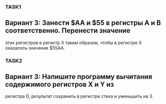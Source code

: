 
### TASK1
## Вариант 3: Занести $АА и $55 в регистры А и В соответственно. Перенести значение
этих регистров в регистр X таким образом, чтобы в регистре X оказалось
значение $55АА.
### TASK2
## Вариант 3: Напишите программу вычитания содержимого регистров X и Y из
регистра D, результат сохранить в регистре стека и уменьшить на 3.
